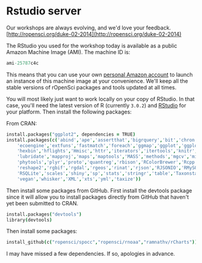 # Rstudio server

Our workshops are always evolving, and we'd love your feedback.
[http://ropensci.org/duke-02-2014](http://ropensci.org/duke-02-2014)

The RStudio you used for the workshop today is available as a public Amazon Machine Image (AMI). The machine ID is:

```coffee
ami-25787c4c
```

This means that you can use your own [personal Amazon account](https://console.aws.amazon.com/console/home) to launch an instance of this machine image at your convenience. We'll keep all the stable versions of rOpenSci packages and tools updated at all times. 

You will most likely just want to work locally on your copy of RStudio. In that case, you'll need the latest version of R (currently `3.0.2`) and [RStudio](http://www.rstudio.com/) for your platform. Then install the following packages:

From CRAN:

```coffee
install.packages("ggplot2", dependencies = TRUE)
install.packages(c('abind','ape','assertthat','bigrquery','bit','chron','data','data.table','digest','doMC',
	'ecoengine','extfuns','fastmatch','foreach','ggmap','ggplot','ggplot2','grid','gridExtra','gtable',
	'hexbin','hflights','Hmisc','httr','iterators','itertools','knitr','Lahman','lattice','leafletR',
	'lubridate','mapproj','maps','maptools','MASS','methods','mgcv','microbenchmark','multcomp','nlme',
	'phytools','plyr','proto','quantreg','rbison','RColorBrewer','Rcpp','RCurl','rebird','reshape',
	'reshape2','rgbif','rgdal','rgeos','rinat','rjson','RJSONIO','RMySQL','roxygen2','RPostgreSQL',
	'RSQLite','scales','shiny','sp','stats','stringr','table','Taxonstand','tcltk','testthat','utils',
	'vegan','whisker','XML','xts','yml','taxize'))
```

Then install some packages from GitHub. First install the devtools package since it will allow you to install packages directly from GitHub that haven't yet been submitted to CRAN.

```coffee
install.packages("devtools")
library(devtools)
```

Then install some packages:

```coffee
install_github(c("ropensci/spocc","ropensci/rnoaa","ramnathv/rCharts"))
```

I may have missed a few dependencies. If so, apologies in advance.